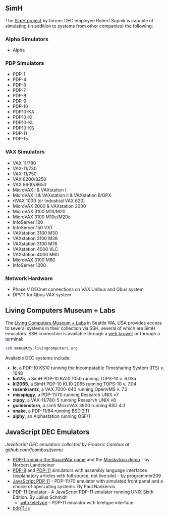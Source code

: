 ## SimH
The [SimH project](https://github.com/simh/simh) by former DEC employee Robert Supnik is capable of simulating (in addition to systems from other companies) the following:

### Alpha Simulators
- Alpha
### PDP Simulators
- PDP-1
- PDP-4
- PDP-6
- PDP-7
- PDP-8
- PDP-9
- PDP-10
- PDP10-KA
- PDP10-KI
- PDP10-KL
- PDP10-KS
- PDP-11
- PDP-15
### VAX Simulators
- VAX 11/780
- VAX-11/730
- VAX-11/750
- VAX 8200/8250
- VAX 8600/8650
- MicroVAX I & VAXstation I
- MicroVAX II & VAXstation II & VAXstation II/GPX
- rtVAX 1000 (or Industrial VAX 620)  
- MicroVAX 2000 & VAXstation 2000
- MicroVAX 3100 M10/M20
- MicroVAX 3100 M10e/M20e
- InfoServer 100
- InfoServer 150 VXT
- VAXstation 3100 M30
- VAXstation 3100 M38
- VAXstation 3100 M76
- VAXstation 4000 VLC
- VAXstation 4000 M60
- MicroVAX 3100 M80
- InfoServer 1000

### Network Hardware
- Phase V DECnet connections on VAX Unibus and Qbus system
- DPV11 for Qbus VAX system

## Living Computers Museum + Labs
The [Living Computers Museum + Labs](https://www.livingcomputers.org/) in Seattle WA, USA provides access to several systems in their collection via SSH, several of which are SimH emulators. SSH connection is available through a [web brower](https://ssh.livingcomputers.org:4443/) or through a terminal:

```bash
ssh menu@tty.livingcomputers.org
```

Available DEC systems include:
- **lc**, a PDP-10 KS10 running the Incompatable Timesharing System (ITS) v. 1648
- **ka175**, a SimH PDP-10 KA10 1050 running TOPS-10 v. 6.03a
- **kl2065**, a SimH PDP-10 KL10 2065 running TOPS-10 v. 7.04
- **rosenkrantz**, a VAX 7000-640 running OpenVMS v. 7.3
- **misspiggy**, a PDP-11/70 running  Research UNIX v7
- **zippy**, a VAX-11/780-5 running Researvh  UNIX v8
- **guildenstern**, a simh MicroVAX 3900 running BSD 4.3
- **snake**, a  PDP-11/84 running BSD 2.11
- **alphy**, an  Alphastation running  OSF/1

## JavaScript DEC Emulators
_JavaScript DEC emulators collected by Frederic Cambus at github.com/fcambus/jsemu_

- [PDP-1 running the SpaceWar game](https://www.masswerk.at/spacewar/) and the [Minskytron demo](https://www.masswerk.at/minskytron/) - by Norbert Landsteiner
- [PDP-8](https://programmer209.wordpress.com/2011/01/30/pdp-8-assembly-language-part-2/) and [PDP-11](https://programmer209.wordpress.com/2011/08/14/pdp-11-assembly-language-simulator/) simulators with assembly language interfaces (explanatory articles with full source, not live site) - by programmer209
- [JavaScript PDP 11](https://skn.noip.me/pdp11/pdp11.html) - PDP-11/70 emulator with simulated front panel and a choice of oper+ating systems. By Paul Nankervis
- [PDP-11 Emulator](http://pdp11.aiju.de/) - A JavaScript PDP-11 emulator running UNIX Sixth Edition. By Julius Schmidt
  - [with teletype](https://pavel-krivanek.github.io/pdp11/) - PDP-11 emulator with teletype interface
- [pdp11-js](https://takahirox.github.io/pdp11-js/unixv6.html)
